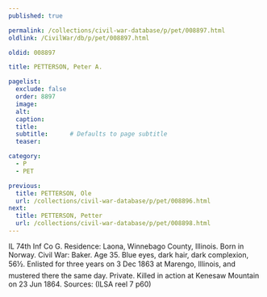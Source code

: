```yaml
---
published: true

permalink: /collections/civil-war-database/p/pet/008897.html
oldlink: /CivilWar/db/p/pet/008897.html

oldid: 008897

title: PETTERSON, Peter A.

pagelist:
  exclude: false
  order: 8897
  image: 
  alt:
  caption:
  title:
  subtitle:      # Defaults to page subtitle
  teaser:

category: 
  - P 
  - PET

previous:
  title: PETTERSON, Ole
  url: /collections/civil-war-database/p/pet/008896.html  
next:
  title: PETTERSON, Petter
  url: /collections/civil-war-database/p/pet/008898.html   
---
```

IL 74th Inf Co G. Residence: Laona, Winnebago County, Illinois. Born in Norway. Civil War: Baker. Age 35. Blue eyes, dark hair, dark complexion, 5&#146;6&frac12;&#148;. Enlisted for three years on 3 Dec 1863 at Marengo, Illinois, and mustered there the same day. Private. Killed in action at Kenesaw Mountain on 23 Jun 1864. Sources: (ILSA reel 7 p60)